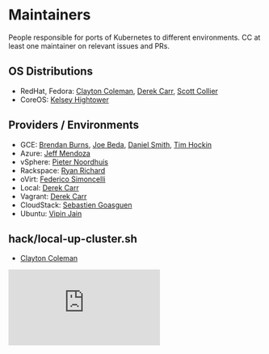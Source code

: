 # Maintainers

People responsible for ports of Kubernetes to different environments. CC at
least one maintainer on relevant issues and PRs.

## OS Distributions

* RedHat, Fedora: [Clayton Coleman](https://github.com/smarterclayton), [Derek Carr](https://github.com/derekwaynecarr), [Scott Collier](https://github.com/scollier)
* CoreOS: [Kelsey Hightower](https://github.com/kelseyhightower)

## Providers / Environments

* GCE: [Brendan Burns](https://github.com/brendandburns), [Joe Beda](https://github.com/jbeda), [Daniel Smith](https://github.com/lavalamp), [Tim Hockin](https://github.com/thockin)
* Azure: [Jeff Mendoza](https://github.com/jeffmendoza)
* vSphere: [Pieter Noordhuis](https://github.com/pietern)
* Rackspace: [Ryan Richard](https://github.com/doublerr)
* oVirt: [Federico Simoncelli](https://github.com/simon3z)
* Local: [Derek Carr](https://github.com/derekwaynecarr)
* Vagrant: [Derek Carr](https://github.com/derekwaynecarr)
* CloudStack: [Sebastien Goasguen](https://github.com/runseb)
* Ubuntu: [Vipin Jain](https://github.com/jainvipin)

## hack/local-up-cluster.sh

* [Clayton Coleman](https://github.com/smarterclayton)


[![Analytics](https://kubernetes-site.appspot.com/UA-36037335-10/GitHub/MAINTAINERS.md?pixel)]()
